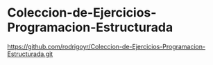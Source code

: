 # Coleccion-de-Ejercicios-Programacion-Estructurada
https://github.com/rodrigoyr/Coleccion-de-Ejercicios-Programacion-Estructurada.git
